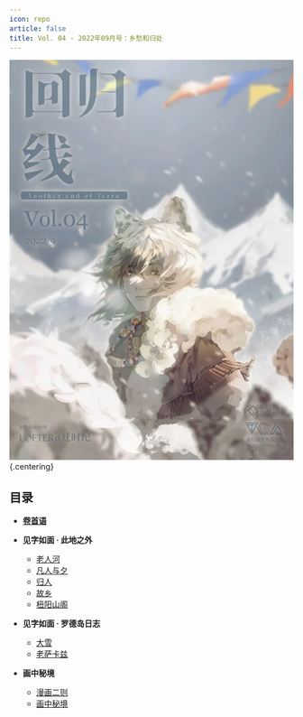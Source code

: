 ```yaml
---
icon: repo
article: false
title: Vol. 04 - 2022年09月号：乡愁和归处
---
```


![](./res/cover.webp) {.centering}

## 目录

- [**卷首语**](intro)
- **见字如面 · 此地之外**
  - [老人河](article1)
  - [凡人与夕](article2)
  - [归人](article5)
  - [故乡](article6)
  - [杻阳山阁](article7)
- **见字如面 · 罗德岛日志**
  - [大雪](article3)
  - [老萨卡兹](article4)

- **画中秘境**
  - [漫画二则](comic1)
  - [画中秘境](paintings)

<ArticleAd />